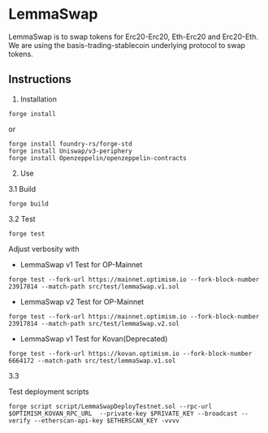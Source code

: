 
# LemmaSwap

LemmaSwap is to swap tokens for Erc20-Erc20, Eth-Erc20 and Erc20-Eth.
We are using the basis-trading-stablecoin underlying protocol to swap tokens. 

## Instructions 

1. Installation

```
forge install
```
 
or

```
forge install foundry-rs/forge-std
forge install Uniswap/v3-periphery
forge install Openzeppelin/openzeppelin-contracts
```

2. Use 

3.1 Build 

```
forge build
```

3.2 Test 

```
forge test
```

Adjust verbosity with 

- LemmaSwap v1 Test for OP-Mainnet
```
forge test --fork-url https://mainnet.optimism.io --fork-block-number 23917814 --match-path src/test/lemmaSwap.v1.sol
```

- LemmaSwap v2 Test for OP-Mainnet
```
forge test --fork-url https://mainnet.optimism.io --fork-block-number 23917814 --match-path src/test/lemmaSwap.v2.sol
```

- LemmaSwap v1 Test for Kovan(Deprecated)
```
forge test --fork-url https://kovan.optimism.io --fork-block-number 6664172 --match-path src/test/lemmaSwap.v1.sol
```


3.3

Test deployment scripts

```
forge script script/LemmaSwapDeployTestnet.sol --rpc-url $OPTIMISM_KOVAN_RPC_URL  --private-key $PRIVATE_KEY --broadcast --verify --etherscan-api-key $ETHERSCAN_KEY -vvvv
````